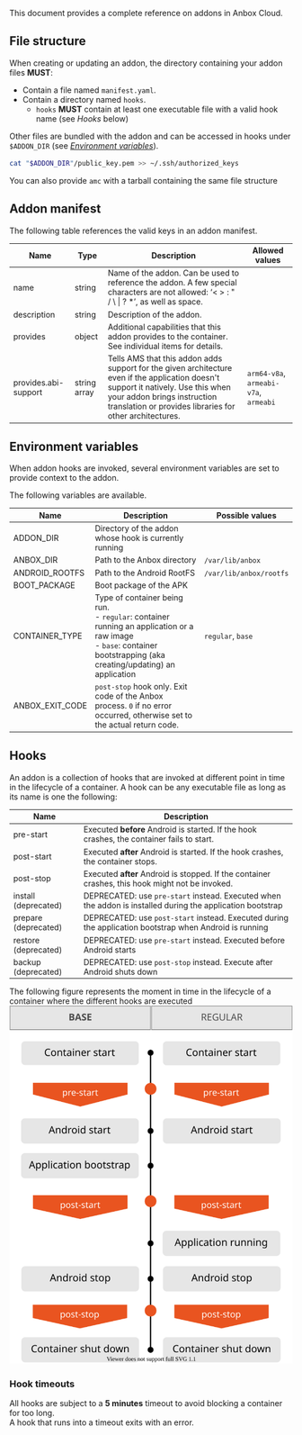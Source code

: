 This document provides a complete reference on addons in Anbox Cloud.

<a id='file-structure'></a>
## File structure
When creating or updating an addon, the directory containing your addon files **MUST**:

- Contain a file named `manifest.yaml`.
- Contain a directory named `hooks`.
    - `hooks` **MUST** contain at least one executable file with a valid hook name (see *Hooks* below)

Other files are bundled with the addon and can be accessed in hooks under `$ADDON_DIR` (see [*Environment variables*](#env-variables)).
```bash
cat "$ADDON_DIR"/public_key.pem >> ~/.ssh/authorized_keys
```

You can also provide `amc` with a tarball containing the same file structure

<a id='manifest'></a>
## Addon manifest

The following table references the valid keys in an addon manifest.

| Name                 | Type         | Description                                                                                                                                                                                                                   | Allowed values                        |
|----------------------|--------------|-------------------------------------------------------------------------------------------------------------------------------------------------------------------------------------------------------------------------------|---------------------------------------|
| name                 | string       | Name of the addon. Can be used to reference the addon. A few special characters are not allowed: ‘< > : " / \ \| ? *’, as well as space.                                                                                      |                                       |
| description          | string       | Description of the addon.                                                                                                                                                                                                     |                                       |
| provides             | object       | Additional capabilities that this addon provides to the container. See individual items for details.                                                                                                                          |                                       |
| provides.abi-support | string array | Tells AMS that this addon adds support for the given architecture even if the application doesn't support it natively. Use this when your addon brings instruction translation or provides libraries for other architectures. | `arm64-v8a`, `armeabi-v7a`, `armeabi` |


<a id='env-variables'></a>
## Environment variables
When addon hooks are invoked, several environment variables are set to provide context to the addon.

The following variables are available.

| Name            | Description                                                                                                                                                                      | Possible values         |
|-----------------|----------------------------------------------------------------------------------------------------------------------------------------------------------------------------------|-------------------------|
| ADDON_DIR       | Directory of the addon whose hook is currently running                                                                                                                           |                         |
| ANBOX_DIR       | Path to the Anbox directory                                                                                                                                                      | `/var/lib/anbox`        |
| ANDROID_ROOTFS  | Path to the Android RootFS                                                                                                                                                       | `/var/lib/anbox/rootfs` |
| BOOT_PACKAGE    | Boot package of the APK                                                                                                                                                          |                         |
| CONTAINER_TYPE  | Type of container being run.</br>    - `regular`: container running an application or a raw image</br>  - `base`: container bootstrapping (aka creating/updating) an application | `regular`, `base`       |
| ANBOX_EXIT_CODE | `post-stop` hook only. Exit code of the Anbox process. `0` if no error occurred, otherwise set to the actual return code.                                                        |                         |

<a id='hooks'></a>
## Hooks
An addon is a collection of hooks that are invoked at different point in time in the lifecycle of a container. A hook can be any executable file as long as its name is one the following:


| Name                 | Description                                                                                                |
|----------------------|------------------------------------------------------------------------------------------------------------|
| pre-start            | Executed **before** Android is started. If the hook crashes, the container fails to start.                 |
| post-start           | Executed **after** Android is started. If the hook crashes, the container stops.                           |
| post-stop            | Executed **after** Android is stopped. If the container crashes, this hook might not be invoked.           |
| install (deprecated) | DEPRECATED: use `pre-start` instead. Executed when the addon is installed during the application bootstrap |
| prepare (deprecated) | DEPRECATED: use `post-start` instead. Executed during the application bootstrap when Android is running    |
| restore (deprecated) | DEPRECATED: use `pre-start` instead. Executed before Android starts                                        |
| backup (deprecated)  | DEPRECATED: use `post-stop` instead. Execute after Android shuts down                                      |

The following figure represents the moment in time in the lifecycle of a container where the different hooks are executed
![alt text](../images/addons-reference-hook-order.svg)

### Hook timeouts
All hooks are subject to a **5 minutes** timeout to avoid blocking a container for too long.  
A hook that runs into a timeout exits with an error.
